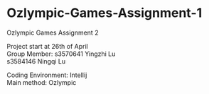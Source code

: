 # Ozlympic-Games-Assignment-1
Ozlympic Games Assignment 2

Project start at 26th of April   
Group Member: s3570641 Yingzhi Lu   
              s3584146 Ningqi Lu  
               
Coding Environment: Intellij    
Main method: Ozlympic
              

              